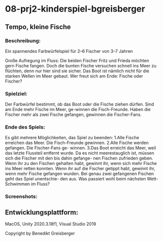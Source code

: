 # 08-prj2-kinderspiel-bgreisberger

## Tempo, kleine Fische
### Beschreibung:
Ein spannendes Farbwürfelspiel für 2–6 Fischer von 3–7 Jahren

Große  Aufregung  im  Fluss:  Die  beiden  Fischer  Fritz  und  Frieda  möchten  gern  Fische  fangen.  Doch  die  bunten  Fische versuchen schnell ins Meer zu flüchten, denn nur hier  sind  sie  sicher.  Das  Boot  ist  nämlich  nicht  für  die  starken Wellen im Meer gebaut. Wer freut sich am Ende: Fische oder Fischer?

### Spielziel: 
Der  Farbwürfel  bestimmt,  ob  das  Boot  oder  die  Fische  ziehen dürfen. Sind am Ende mehr Fische im Meer, ge-winnen  die  Fisch-Freunde.  Haben  die  Fischer  mehr  als  zwei Fische gefangen, gewinnen die Fischer-Fans.

### Ende des Spiels:
Es gibt mehrere Möglichkeiten, das Spiel zu beenden: 1.Alle  Fische  erreichen  das  Meer.  Die  Fisch-Freunde        gewinnen. 2.Alle  Fische  werden  gefangen.  Die  Fischer-Fans  ge-      winnen. 3.Das Boot erreicht das Meer, weil das letzte Flussteil        entfernt   wurde.   Da   es   nicht   meerestauglich   ist,         müssen  sich  die  Fischer  mit  den  bis  dahin  gefange-     nen Fischen zufrieden geben.    Wenn ihr zu den Fischen gehalten habt, gewinnt ihr,   wenn sich mehr Fische ins Meer retten konnten.       Wenn  ihr  auf  die  Fischer  getippt  habt,  gewinnt  ihr,         wenn   mehr   Fische   gefangen   wurden.   Bei   genau    zwei gefangenen Fischen geht das Spiel unentschie-      den   aus.       Was passiert wohl beim nächsten Wett-Schwimmen      im   Fluss?

### Screenshots:

## Entwicklungsplattform: 
MacOS, Unity 2020.3.18f1, Visual Studio 2019

Copyright by Benedikt Greisberger
